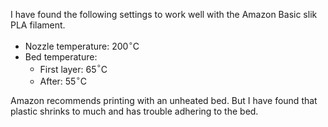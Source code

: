 I have found the following settings to work well with the Amazon Basic slik PLA filament.

- Nozzle temperature: 200$^\circ$C
- Bed temperature:
    - First layer: 65$^\circ$C
    - After: 55$^\circ$C

Amazon recommends printing with an unheated bed. But I have found that plastic shrinks to much and has trouble adhering to the bed.
